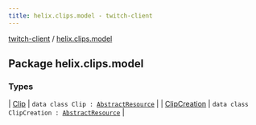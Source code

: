 ```yaml
---
title: helix.clips.model - twitch-client
---
```


[twitch-client](../index.html) / [helix.clips.model](./index.html)

## Package helix.clips.model

### Types

| [Clip](-clip/index.html) | `data class Clip : `[`AbstractResource`](../helix.http.model/-abstract-resource/index.html) |
| [ClipCreation](-clip-creation/index.html) | `data class ClipCreation : `[`AbstractResource`](../helix.http.model/-abstract-resource/index.html) |

